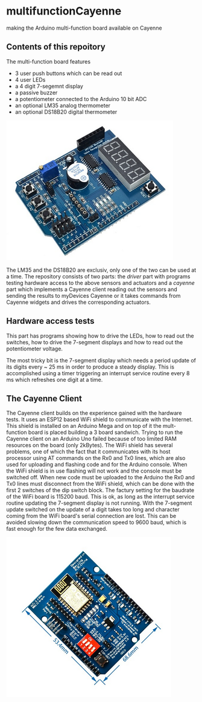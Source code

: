 # multifunctionCayenne
making the Arduino multi-function board available on Cayenne
## Contents of this repoitory
The multi-function board features
* 3 user push buttons which can be read out
* 4 user LEDs
* a 4 digit 7-segemnt display
* a passive buzzer
* a potentiometer connected to the Arduino 10 bit ADC
* an optional LM35 analog thermometer
* an optional DS18B20 digital thermometer

![Multifunctions Board](images/multifunction.png)

The LM35 and the DS18B20 are exclusiv, only one of the two can be used at a time.
The repository consists of two parts: the *driver* part with programs testing hardware access to the above sensors and actuators and a *cayenne* part which implements a Cayenne client reading out the sensors and sending the results to myDevices Cayenne or it takes commands from Cayenne widgets and drives the corresponding actuators. 

## Hardware access tests
This part has programs showing how to drive the LEDs, how to read out the switches, how to drive the 7-segment displays and how to read out the potentiometer voltage.

The most tricky bit is the 7-segment display which needs a period update of its digits every ~ 25 ms in order to produce a steady display. This is accomplished using a timer triggering an interrupt service routine every 8 ms which refreshes one digit at a time.
## The Cayenne Client
The Cayenne client builds on the experience gained with the hardware tests. It uses an ESP12 based WiFi shield to communicate with the Internet. This shield is installed on an Arduino Mega and on top of it the mult-function board is placed building a 3 board sandwich. Trying to run the Cayenne client on an Arduino Uno failed because of too limited RAM resources on the board (only 2kBytes). The WiFi shield has several problems, one of which the fact that it communicates with its host processor using AT commands on the Rx0 and Tx0 lines, which are also used for uploading and flashing code and for the Arduino console. When the WiFi shield is in use flashing will not work and the console must be switched off.
When new code must be uploaded to the Arduino the Rx0 and Tx0 lines must disconnect from the WiFi shield, which can be done with the first 2 switches of the dip switch block.
The factury setting for the baudrate of the WiFi board is 115200 baud. This is ok, as long as the interrupt service routine updating the 7-segment display is not running. With the 7-segment update switched on the update of a digit takes too long and character coming from the WiFi board's serial connection are lost. This can be avoided slowing down the communication speed to 9600 baud, which is fast enough for the few data exchanged.

![WiFi shield](images/wifishield.png)
